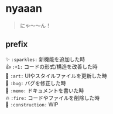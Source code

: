 # nyaaan

> にゃ〜〜ん！

## prefix
✨ `:sparkles:` 新機能を追加した時  
👍 `:+1:` コードの形式/構造を改善した時  
🎨 `:art:` UIやスタイルファイルを更新した時  
🐛 `:bug:` バグを修正した時  
📝 `:memo:` ドキュメントを書いた時  
🔥 `:fire:` コードやファイルを削除した時  
🚧 `:construction:` WIP